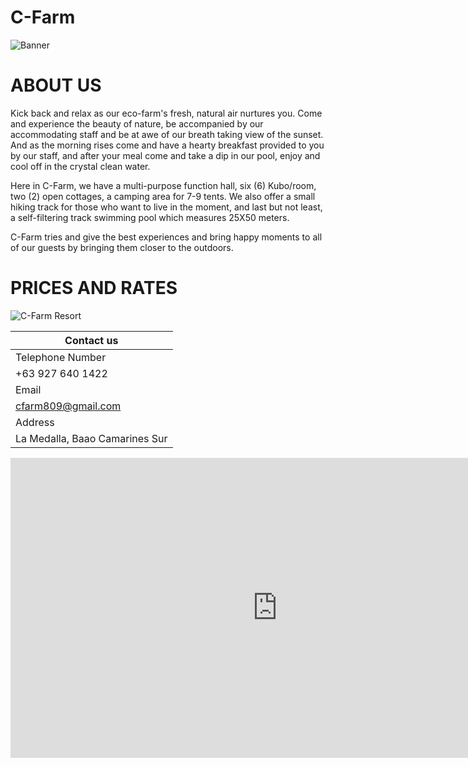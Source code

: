 # C-Farm 

![Banner](https://user-images.githubusercontent.com/99859756/155097703-fc0bdadd-074d-4d0f-aa89-e4443bfdcedf.png)


# ABOUT US
Kick back and relax as our eco-farm's fresh, natural air nurtures you. Come and experience the beauty of nature, be accompanied by our accommodating staff and be at awe of our breath taking view of the sunset. And as the morning rises come and have a hearty breakfast provided to you by our staff, and after your meal come and take a dip in our pool, enjoy and cool off in the crystal clean water.

Here in C-Farm, we have a multi-purpose function hall, six (6) Kubo/room, two (2) open cottages, a camping area for 7-9 tents. We also offer a small hiking track for those who want to live in the moment, and last but not least, a self-filtering track swimming pool which measures 25X50 meters.

C-Farm tries and give the best experiences and bring happy moments to all of our guests by bringing them closer to the outdoors.

# PRICES AND RATES
![C-Farm Resort](https://user-images.githubusercontent.com/99859756/155272321-00369c08-d28b-4d69-a84b-46f3944cf2e2.png)



| Contact us  | 
| ----------- | 
| Telephone Number
+63 927 640 1422| 
| Email
cfarm809@gmail.com | 
| Address
La Medalla, Baao Camarines Sur |



<iframe width="853" height="480" src="https://www.youtube.com/embed/LHPgobtcIPg" title="YouTube video player" frameborder="0" allow="accelerometer; autoplay; clipboard-write; encrypted-media; gyroscope; picture-in-picture" allowfullscreen></iframe>
    
    
